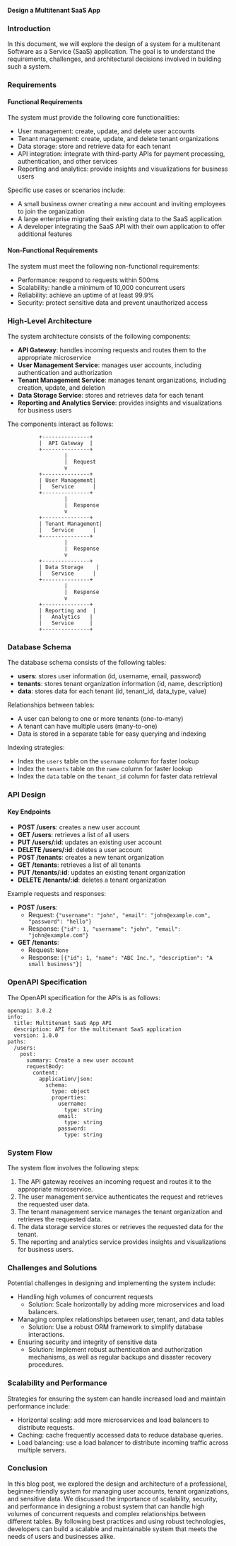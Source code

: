 **Design a Multitenant SaaS App**

### Introduction

In this document, we will explore the design of a system for a multitenant Software as a Service (SaaS) application. The goal is to understand the requirements, challenges, and architectural decisions involved in building such a system.

### Requirements

#### Functional Requirements

The system must provide the following core functionalities:

* User management: create, update, and delete user accounts
* Tenant management: create, update, and delete tenant organizations
* Data storage: store and retrieve data for each tenant
* API integration: integrate with third-party APIs for payment processing, authentication, and other services
* Reporting and analytics: provide insights and visualizations for business users

Specific use cases or scenarios include:

* A small business owner creating a new account and inviting employees to join the organization
* A large enterprise migrating their existing data to the SaaS application
* A developer integrating the SaaS API with their own application to offer additional features

#### Non-Functional Requirements

The system must meet the following non-functional requirements:

* Performance: respond to requests within 500ms
* Scalability: handle a minimum of 10,000 concurrent users
* Reliability: achieve an uptime of at least 99.9%
* Security: protect sensitive data and prevent unauthorized access

### High-Level Architecture

The system architecture consists of the following components:

* **API Gateway**: handles incoming requests and routes them to the appropriate microservice
* **User Management Service**: manages user accounts, including authentication and authorization
* **Tenant Management Service**: manages tenant organizations, including creation, update, and deletion
* **Data Storage Service**: stores and retrieves data for each tenant
* **Reporting and Analytics Service**: provides insights and visualizations for business users

The components interact as follows:

```
          +---------------+
          |  API Gateway  |
          +---------------+
                  |
                  |  Request
                  v
          +---------------+
          | User Management|
          |   Service      |
          +---------------+
                  |
                  |  Response
                  v
          +---------------+
          | Tenant Management|
          |   Service      |
          +---------------+
                  |
                  |  Response
                  v
          +---------------+
          | Data Storage    |
          |   Service      |
          +---------------+
                  |
                  |  Response
                  v
          +---------------+
          | Reporting and  |
          |   Analytics   |
          |   Service     |
          +---------------+
```

### Database Schema

The database schema consists of the following tables:

* **users**: stores user information (id, username, email, password)
* **tenants**: stores tenant organization information (id, name, description)
* **data**: stores data for each tenant (id, tenant_id, data_type, value)

Relationships between tables:

* A user can belong to one or more tenants (one-to-many)
* A tenant can have multiple users (many-to-one)
* Data is stored in a separate table for easy querying and indexing

Indexing strategies:

* Index the `users` table on the `username` column for faster lookup
* Index the `tenants` table on the `name` column for faster lookup
* Index the `data` table on the `tenant_id` column for faster data retrieval

### API Design

#### Key Endpoints

* **POST /users**: creates a new user account
* **GET /users**: retrieves a list of all users
* **PUT /users/:id**: updates an existing user account
* **DELETE /users/:id**: deletes a user account
* **POST /tenants**: creates a new tenant organization
* **GET /tenants**: retrieves a list of all tenants
* **PUT /tenants/:id**: updates an existing tenant organization
* **DELETE /tenants/:id**: deletes a tenant organization

Example requests and responses:

* **POST /users**:
	+ Request: `{"username": "john", "email": "john@example.com", "password": "hello"}`
	+ Response: `{"id": 1, "username": "john", "email": "john@example.com"}`
* **GET /tenants**:
	+ Request: `None`
	+ Response: `[{"id": 1, "name": "ABC Inc.", "description": "A small business"}]`

### OpenAPI Specification

The OpenAPI specification for the APIs is as follows:

```
openapi: 3.0.2
info:
  title: Multitenant SaaS App API
  description: API for the multitenant SaaS application
  version: 1.0.0
paths:
  /users:
    post:
      summary: Create a new user account
      requestBody:
        content:
          application/json:
            schema:
              type: object
              properties:
                username:
                  type: string
                email:
                  type: string
                password:
                  type: string
```

### System Flow

The system flow involves the following steps:

1. The API gateway receives an incoming request and routes it to the appropriate microservice.
2. The user management service authenticates the request and retrieves the requested user data.
3. The tenant management service manages the tenant organization and retrieves the requested data.
4. The data storage service stores or retrieves the requested data for the tenant.
5. The reporting and analytics service provides insights and visualizations for business users.

### Challenges and Solutions

Potential challenges in designing and implementing the system include:

* Handling high volumes of concurrent requests
	+ Solution: Scale horizontally by adding more microservices and load balancers.
* Managing complex relationships between user, tenant, and data tables
	+ Solution: Use a robust ORM framework to simplify database interactions.
* Ensuring security and integrity of sensitive data
	+ Solution: Implement robust authentication and authorization mechanisms, as well as regular backups and disaster recovery procedures.

### Scalability and Performance

Strategies for ensuring the system can handle increased load and maintain performance include:

* Horizontal scaling: add more microservices and load balancers to distribute requests.
* Caching: cache frequently accessed data to reduce database queries.
* Load balancing: use a load balancer to distribute incoming traffic across multiple servers.

### Conclusion

In this blog post, we explored the design and architecture of a professional, beginner-friendly system for managing user accounts, tenant organizations, and sensitive data. We discussed the importance of scalability, security, and performance in designing a robust system that can handle high volumes of concurrent requests and complex relationships between different tables. By following best practices and using robust technologies, developers can build a scalable and maintainable system that meets the needs of users and businesses alike.